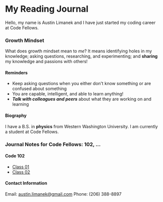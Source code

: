 # My Reading Journal

Hello, my name is Austin Limanek and I have just started my coding career at Code Fellows.

### Growth Mindset

What does growth mindset mean to *me*? It means identifying holes in my knowledge; asking questions, researching, and experimenting; and **sharing** my knowledge and passions with others!

#### Reminders

- Keep asking questions when you either don't know something or are confused about something
- You are capable, intelligent, and able to learn anything!
- ***Talk with colleagues and peers*** about what they are working on and learning

#### Biography

I have a B.S. in **physics** from Western Washington University. I am currently a student at Code Fellows.

### Journal Notes for Code Fellows: 102, ...

#### Code 102
  - [Class 01](https://austinlimanek.github.io/reading-notes/class01.md)
  - [Class 02](https://austinlimanek.github.io/reading-notes/class02.md)

#### Contact Information

Email: austin.limanek@gmail.com
Phone: (206) 388-8897





